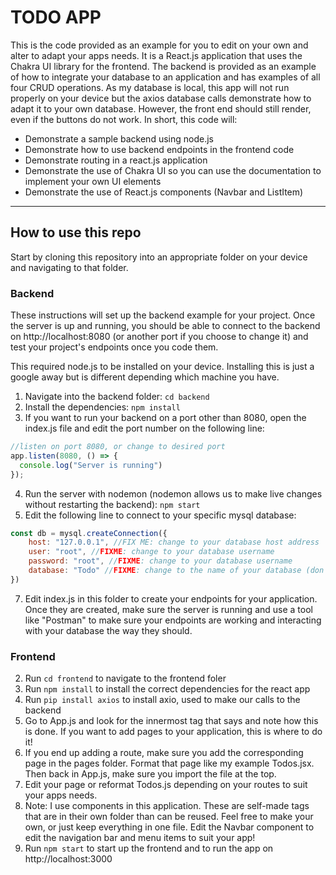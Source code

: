 # TODO APP
This is the code provided as an example for you to edit on your own and alter to adapt your apps needs.  It is a React.js application that uses the Chakra UI library for the frontend.  The backend is provided as an example of how to integrate your database to an application and has examples of all four CRUD operations.  As my database is local, this app will not run properly on your device but the axios database calls demonstrate how to adapt it to your own database.  However, the front end should still render, even if the buttons do not work.  In short, this code will:
- Demonstrate a sample backend using node.js
- Demonstrate how to use backend endpoints in the frontend code
- Demonstrate routing in a react.js application
- Demonstrate the use of Chakra UI so you can use the documentation to implement your own UI elements
- Demonstrate the use of React.js components (Navbar and ListItem)

---

## How to use this repo

Start by cloning this repository into an appropriate folder on your device and navigating to that folder.

### Backend

These instructions will set up the backend example for your project.  Once the server is up and running, you should be able to connect to the backend on http://localhost:8080 (or another port if you choose to change it) and test your project's endpoints once you code them.

This required node.js to be installed on your device.  Installing this is just a google away but is different depending which machine you have.

1. Navigate into the backend folder: ```cd backend```
2. Install the dependencies: ```npm install```
3. If you want to run your backend on a port other than 8080, open the index.js file and edit the port number on the following line: 
``` javascript
//listen on port 8080, or change to desired port
app.listen(8080, () => {
  console.log("Server is running")
});
```
4. Run the server with nodemon (nodemon allows us to make live changes without restarting the backend): ```npm start```
5. Edit the following line to connect to your specific mysql database:
``` javascript
const db = mysql.createConnection({
    host: "127.0.0.1", //FIX ME: change to your database host address
    user: "root", //FIXME: change to your database username
    password: "root", //FIXME: change to your database username
    database: "Todo" //FIXME: change to the name of your database (don't confuse the name of the db with the name of your schema)
})
```
7. Edit index.js in this folder to create your endpoints for your application.  Once they are created, make sure the server is running and use a tool like "Postman" to make sure your endpoints are working and interacting with your database the way they should.


### Frontend
2. Run ```cd frontend``` to navigate to the frontend foler
3. Run ```npm install``` to install the correct dependencies for the react app
4. Run ```pip install axios``` to install axio, used to make our calls to the backend
5. Go to App.js and look for the innermost tag that says <Route/> and note how this is done.  If you want to add pages to your application, this is where to do it!
6. If you end up adding a route, make sure you add the corresponding page in the pages folder.  Format that page like my example Todos.jsx. Then back in App.js, make sure you import the file at the top.
7. Edit your page or reformat Todos.js depending on your routes to suit your apps needs.
8. Note:  I use components in this application.  These are self-made tags that are in their own folder than can be reused.  Feel free to make your own, or just keep everything in one file.  Edit the Navbar component to edit the navigation bar and menu items to suit your app!
9. Run ```npm start``` to start up the frontend and to run the app on http://localhost:3000
